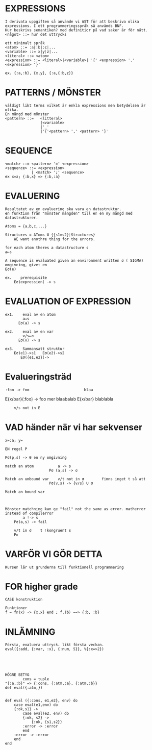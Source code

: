 # EXPRESSIONS
    I derivata uppgiften så använde vi AST för att beskriva olika expressions. I ett programmeringsspråk så används BNF.
    Hur beskrivs semantiken? med definitior på vad saker är för nått.
    <något> ::= hur det uttrycks

    ett minimalt språk
    <atom> ::= :a|:b|:c|...
    <variable> ::= x|y|z|...
    <literal> ::= <atom>
    <expression> ::= <literal>|<variable>| '{' <expression> ',' <expression> '}'

    ex. {:a,:b}, {x,y}, {:a,{:b,z}}

# PATTERNS / MÖNSTER
    väldigt likt terms vilket är enkla expressions men betydelsen är olika.
    En mängd med mönster
    <pattern> ::=   <litteral>
                    |<variable>
                    |'_'
                    |'{'<pattern> ',' <pattern> '}'

# SEQUENCE
    <match> ::= <pattern> '=' <expression>
    <sequence> ::= <expression>
                | <match> ';' <sequence>
    ex x=a; {:b,x} => {:b,:a}

# EVALUERING
    Resultatet av en evaluering ska vara en datastruktur.
    en funktion från "mönster mängden" till en en ny mängd med datastrukturer.

    Atoms = {a,b,c,...}

    Structures = AToms U {{s1ms2}|Structures}
        WE want anothre thing for the errors.
    
    for each atom theres a datastructure s
    a↦s

    A sequence is evaluated given an environment written σ ( SIGMA)
    omgivning, givet en 
    Eσ(e)

    ex.    prerequisite
        Eσ(expression) -> s

# EVALUATION OF EXPRESSION

    ex1.    eval av en atom
            a↦s
          Eσ(a) -> s

    ex2.    eval av en var
            v/s↦σ
          Eσ(v) -> s

    ex3.    Sammansatt struktur
        Eσ(e1)->s1   Eσ(e2)->s2
           Eσ({e1,e2})->



# Evalueringsträd

    :foo -> foo                         blaa
   E{x/bar}(:foo) -> foo        mer blaabalab
            E{x/bar} blablabla 

        v/s not in E

# VAD händer när vi har sekvenser
    x=:a; y=

    EN regel P

    Pσ(p,s) -> θ en ny omgivning

    match an atom           a -> s
                        Pσ (a,s) -> σ

    Match an unbound var    v/t not in σ        finns inget t så att
                        Pσ(v,s) -> {v/s} U σ

    Match an bound var      

            

    Mönster matchning kan ge "fail" not the same as error. matherror instead of compilerror
            a !-> s
        Pσ(a,s) -> fail

        v/t in σ    t !kongruent s
        Pσ

# VARFÖR VI GÖR DETTA
    Kursen lär ut grunderna till funktionell programmering 


# FOR higher grade
    CASE konstruktion

    Funktioner
    f = fn(x) -> {x,x} end ; f.(b) ==> {:b, :b}




# INLÄMNING
    Första, evaluera uttryck. likt första veckan. 
    eval({:add, {:var, :x}, {:num, 5}}, %{:x=>2})





    HÖGRE BETYG
            cons = tuple
    "{:a,:b}" => {:cons, {:atm,:a}, {:atm,:b}} 
    def eval({:atm,})


    def eval ({:cons, e1,e2}, env) do
        case eval(e1,env) do
        {:ok,s1} ->
            case eval(e2, env) do
            {:ok, s2} ->
                {:ok, {s1,s2}}
            :error -> :error
            end
        :error -> :error
        end
    end